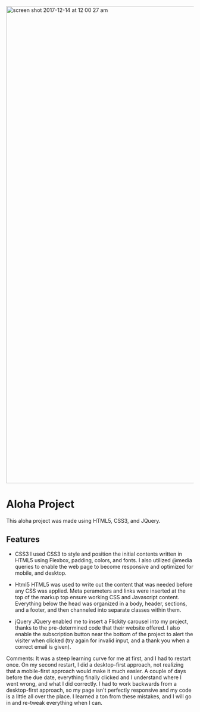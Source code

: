<img width="1279" alt="screen shot 2017-12-14 at 12 00 27 am" src="https://user-images.githubusercontent.com/32422707/33981461-dcc6f54a-e061-11e7-9810-6ccf08570346.png">

# Aloha Project
This aloha project was made using HTML5, CSS3, and JQuery. 


## Features

- CSS3
I used CSS3 to style and position the initial contents written in HTML5 using Flexbox, padding, colors, and fonts. I also utilized @media queries to enable the web page to become responsive and optimized for mobile, and desktop. 
- Html5
HTML5 was used to write out the content that was needed before any CSS was applied. Meta perameters and links were inserted at the top of the markup top ensure working CSS and Javascript content. Everything below the head was organized in a body, header, sections, and a footer, and then channeled into separate classes within them.

- jQuery
JQuery enabled me to insert a Flickity carousel into my project, thanks to the pre-determined code that their website offered.
I also enable the subscription button near the bottom of the project to alert the visiter when clicked (try again for invalid input, and a thank you when a correct email is given).


Comments:
It was a steep learning curve for me at first, and I had to restart once. On my second restart, I did a desktop-first approach, not realizing that a mobile-first approach would make it much easier. A couple of days before the due date, everything finally clicked and I understand where I went wrong, and what I did correctly. I had to work backwards from a desktop-first approach, so my page isn't perfectly responsive and my code is a little all over the place. I learned a ton from these mistakes, and I will go in and re-tweak everything when I can.
